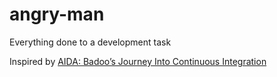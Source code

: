 angry-man
=========

Everything done to a development task

Inspired by [AIDA: Badoo’s Journey Into Continuous Integration](http://highscalability.com/blog/2013/10/13/aida-badoos-journey-into-continuous-integration.html)
